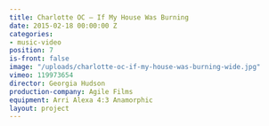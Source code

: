 ```yaml
---
title: Charlotte OC — If My House Was Burning
date: 2015-02-18 00:00:00 Z
categories:
- music-video
position: 7
is-front: false
image: "/uploads/charlotte-oc-if-my-house-was-burning-wide.jpg"
vimeo: 119973654
director: Georgia Hudson
production-company: Agile Films
equipment: Arri Alexa 4:3 Anamorphic
layout: project
---
```


